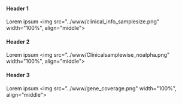 #### Header 1
Lorem ipsum
<img src="../www/clinical_info_samplesize.png" width="100%", align="middle">

#### Header 2
Lorem ipsum
<img src="../www/Clinicalsamplewise_noalpha.png" width="100%", align="middle">

#### Header 3
Lorem ipsum
<img src="../www/gene_coverage.png" width="100%", align="middle">
